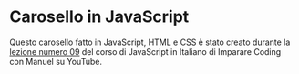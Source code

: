# Carosello in JavaScript

Questo carosello fatto in JavaScript, HTML e CSS è stato creato durante la [lezione numero 09](https://youtu.be/8MdLZ64Hr3U) del corso di JavaScript in Italiano di Imparare Coding con Manuel su YouTube.
